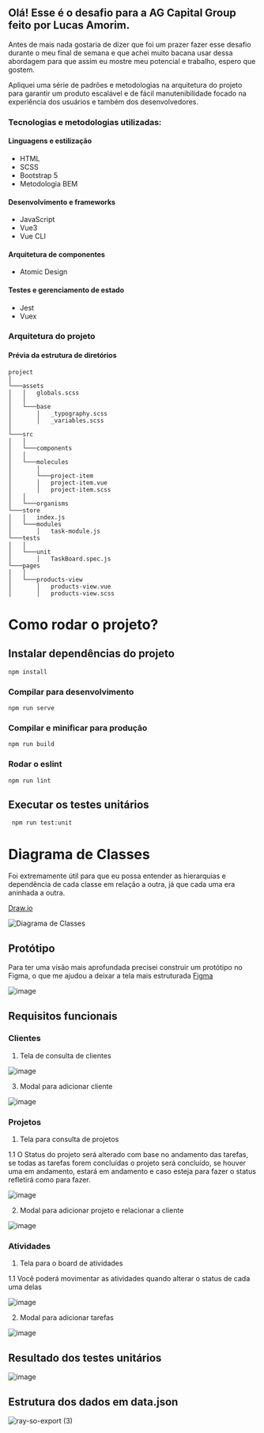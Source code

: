 ## Olá! Esse é o desafio para a AG Capital Group feito por Lucas Amorim.
Antes de mais nada gostaria de dizer que foi um prazer fazer esse desafio durante o meu final de semana e que achei muito bacana usar dessa abordagem para que assim eu mostre meu potencial e trabalho, espero que gostem.

Apliquei uma série de padrões e metodologias na arquitetura do projeto para garantir um produto escalável e de fácil manutenibilidade focado na experiência dos usuários e também dos desenvolvedores.


### Tecnologias e metodologias utilizadas:

#### Linguagens e estilização
 - HTML
 - SCSS
 - Bootstrap 5
 - Metodologia BEM

#### Desenvolvimento e frameworks
 - JavaScript
 - Vue3
 - Vue CLI
   
#### Arquitetura de componentes
 - Atomic Design

#### Testes e gerenciamento de estado
 - Jest
 - Vuex

### Arquitetura do projeto

#### Prévia da estrutura de diretórios

```
project   
│
└───assets
│   │   globals.scss
│   │
│   └───base
│       │   _typography.scss
│       │   _variables.scss
│   
└───src
│   │
│   └───components
│   │
│   └───molecules
│       │
│       └───project-item
│       │   project-item.vue
│       │   project-item.scss
│   │
│   └───organisms
└───store
│   │   index.js
│   └───modules
│       │   task-module.js
└───tests
│   │   
│   └───unit
│       │   TaskBoard.spec.js
└───pages
│   │   
│   └───products-view
│       │   products-view.vue
│       │   products-view.scss
```
    
# Como rodar o projeto?

## Instalar dependências do projeto
```
npm install
```

### Compilar para desenvolvimento
```
npm run serve
```

### Compilar e minificar para produção
```
npm run build
```

### Rodar o eslint
```
npm run lint
```

## Executar os testes unitários
```
 npm run test:unit
```

# Diagrama de Classes

Foi extremamente útil para que eu possa entender as hierarquias e dependência de cada classe em relação a outra, já que cada uma era aninhada a outra.

[Draw.io](https://drive.google.com/file/d/1p5FEGdQH1GqopFI_0uygvq2Ir5dNJsZ4/view?usp=sharing)

![Diagrama de Classes](https://github.com/trev0ux/microsoft-management-app/assets/47607723/f4c18100-5af9-4490-b0e4-5ca1f358b5ef)

## Protótipo

Para ter uma visão mais aprofundada precisei construir um protótipo no Figma, o que me ajudou a deixar a tela mais estruturada
[Figma](https://www.figma.com/design/B41Wmh46yNWjIjKySM0iKF/CP-Group?node-id=0-1&t=3ymG8A9U8pMYxkb9-1)

![image](https://github.com/trev0ux/microsoft-management-app/assets/47607723/ba351290-c4d2-465f-aff5-d88b23abc1fe)

## Requisitos funcionais

### Clientes

1. Tela de consulta de clientes

![image](https://github.com/trev0ux/microsoft-management-app/assets/47607723/72fa1cef-5e2c-4553-aff8-69d50642d0d6)

3. Modal para adicionar cliente

![image](https://github.com/trev0ux/microsoft-management-app/assets/47607723/f5cf8e8a-5a3f-4978-b8e7-50808e1ea865)

### Projetos

1. Tela para consulta de projetos

1.1 O Status do projeto será alterado com base no andamento das tarefas, se todas as tarefas forem concluídas o projeto será concluído, se houver uma em andamento, estará em andamento e caso esteja para fazer o status refletirá como para fazer.
   
![image](https://github.com/trev0ux/microsoft-management-app/assets/47607723/036aa82d-05fe-4df0-b114-c8664084f92b)

2. Modal para adicionar projeto e relacionar a cliente
   
![image](https://github.com/trev0ux/microsoft-management-app/assets/47607723/5cf20c00-5327-49f5-ba4f-0b9a6cc39377)

### Atividades

1. Tela para o board de atividades

1.1 Você poderá movimentar as atividades quando alterar o status de cada uma delas
   
![image](https://github.com/trev0ux/microsoft-management-app/assets/47607723/a94a7a98-c86c-42f8-8d42-5e570205370c)

2. Modal para adicionar tarefas
   
![image](https://github.com/trev0ux/microsoft-management-app/assets/47607723/11b3bf76-4cd1-4447-b416-20ca9c2d7e58)


## Resultado dos testes unitários

![image](https://github.com/trev0ux/microsoft-management-app/assets/47607723/85d6d150-5024-46b8-a123-be3c778cc830)

## Estrutura dos dados em data.json

![ray-so-export (3)](https://github.com/trev0ux/microsoft-management-app/assets/47607723/07a4e222-c98d-40a9-bfd9-e8b459efaa81)



